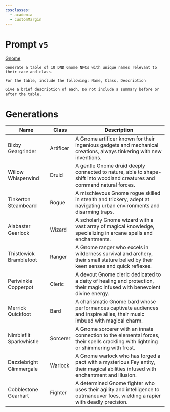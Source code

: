 ```yaml
---
cssclasses:
  - academia
  - customMargin
---
```

# Prompt ``v5``
[Gnome](file:///D:\Documents\Notes\DND\DND\Quartz\DM\Homebrew\Sapient\Gnome)
```
Generate a table of 10 DND Gnome NPCs with unique names relevant to their race and class.

For the table, include the following: Name, Class, Description

Give a brief description of each. Do not include a summary before or after the table.
```

# Generations

| Name                     | Class     | Description                                                                                                                         |
| ------------------------ | --------- | ----------------------------------------------------------------------------------------------------------------------------------- |
| Bixby Geargrinder        | Artificer | A Gnome artificer known for their ingenious gadgets and mechanical creations, always tinkering with new inventions.                 |
| Willow Whisperwind       | Druid     | A gentle Gnome druid deeply connected to nature, able to shape-shift into woodland creatures and command natural forces.            |
| Tinkerton Steambeard     | Rogue     | A mischievous Gnome rogue skilled in stealth and trickery, adept at navigating urban environments and disarming traps.              |
| Alabaster Gearlock       | Wizard    | A scholarly Gnome wizard with a vast array of magical knowledge, specializing in arcane spells and enchantments.                    |
| Thistlewick Bramblefoot  | Ranger    | A Gnome ranger who excels in wilderness survival and archery, their small stature belied by their keen senses and quick reflexes.   |
| Periwinkle Copperpot     | Cleric    | A devout Gnome cleric dedicated to a deity of healing and protection, their magic infused with benevolent divine energy.            |
| Merrick Quickfoot        | Bard      | A charismatic Gnome bard whose performances captivate audiences and inspire allies, their music imbued with magical charm.          |
| Nimbleflit Sparkwhistle  | Sorcerer  | A Gnome sorcerer with an innate connection to the elemental forces, their spells crackling with lightning or shimmering with frost. |
| Dazzlebright Glimmergale | Warlock   | A Gnome warlock who has forged a pact with a mysterious Fey entity, their magical abilities infused with enchantment and illusion.  |
| Cobblestone Gearhart     | Fighter   | A determined Gnome fighter who uses their agility and intelligence to outmaneuver foes, wielding a rapier with deadly precision.    |